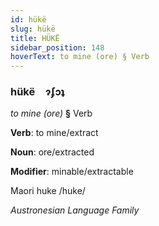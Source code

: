```yaml
---
id: hükë
slug: hükë
title: HÜKË
sidebar_position: 148
hoverText: to mine (ore) § Verb
---
```


### hükë&emsp;<span kind="abugida">ɂʄɔʇ</span>

*to mine (ore)* **§** Verb

**Verb**: to mine/extract

**Noun**: ore/extracted

**Modifier**: minable/extractable

Maori huke /huke/

*Austronesian Language Family*